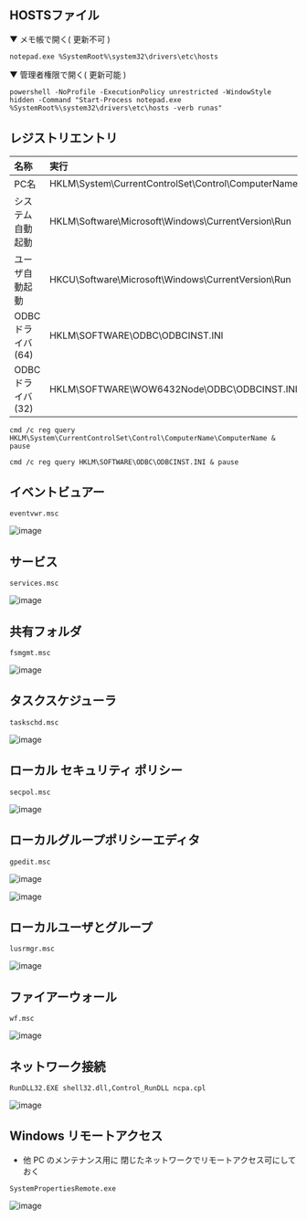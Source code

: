 ## HOSTSファイル
▼ メモ帳で開く( 更新不可 )
```
notepad.exe %SystemRoot%\system32\drivers\etc\hosts
```
▼ 管理者権限で開く( 更新可能 )
```
powershell -NoProfile -ExecutionPolicy unrestricted -WindowStyle hidden -Command "Start-Process notepad.exe %SystemRoot%\system32\drivers\etc\hosts -verb runas"
```
## レジストリエントリ

| 名称 | 実行
| :--- | :--- 
| PC名 | HKLM\System\CurrentControlSet\Control\ComputerName\ComputerName
| システム自動起動 | HKLM\Software\Microsoft\Windows\CurrentVersion\Run
| ユーザ自動起動 | HKCU\Software\Microsoft\Windows\CurrentVersion\Run
| ODBCドライバ(64) | HKLM\SOFTWARE\ODBC\ODBCINST.INI
| ODBCドライバ(32) | HKLM\SOFTWARE\WOW6432Node\ODBC\ODBCINST.INI

```
cmd /c reg query HKLM\System\CurrentControlSet\Control\ComputerName\ComputerName & pause
```
```
cmd /c reg query HKLM\SOFTWARE\ODBC\ODBCINST.INI & pause
```

## イベントビュアー
```
eventvwr.msc
```
![image](https://github.com/winofsql/subject/assets/1501327/2183ef5a-e0fa-47bf-a6e6-00c80d8c8b03)

## サービス
```
services.msc 
```
![image](https://github.com/winofsql/subject/assets/1501327/2036f20c-ae94-45e3-bc14-1595af123515)

## 共有フォルダ
```
fsmgmt.msc
```
![image](https://github.com/winofsql/subject/assets/1501327/d8b9b68b-3d94-4d97-be6f-521aa976e2d6)

## タスクスケジューラ
```
taskschd.msc
```
![image](https://github.com/winofsql/subject/assets/1501327/33c32988-9db1-4132-a271-ee6875cfe0e2)

## ローカル セキュリティ ポリシー
```
secpol.msc
```
![image](https://github.com/winofsql/subject/assets/1501327/1e22502e-980d-436c-93ca-f43ef161fb21)

## ローカルグループポリシーエディタ
```
gpedit.msc
```
![image](https://github.com/winofsql/subject/assets/1501327/f4ff60f1-e372-4923-9f3c-dce77a28590a)

![image](https://github.com/winofsql/subject/assets/1501327/1fbf936a-306c-44a6-a75f-a50a0f689d2b)

## ローカルユーザとグループ
```
lusrmgr.msc
```
![image](https://github.com/winofsql/subject/assets/1501327/06ec9787-d731-45fe-969e-61a67e166c9c)

## ファイアーウォール
```
wf.msc
```
![image](https://github.com/winofsql/subject/assets/1501327/bd767634-b157-4108-9190-1fdbd39c7e85)

## ネットワーク接続
```
RunDLL32.EXE shell32.dll,Control_RunDLL ncpa.cpl
```
![image](https://github.com/winofsql/subject/assets/1501327/7e9e2445-3969-417e-8c17-d978bdc6f36f)

## Windows リモートアクセス
  - 他 PC のメンテナンス用に 閉じたネットワークでリモートアクセス可にしておく
  ```
  SystemPropertiesRemote.exe
  ```
  ![image](https://github.com/winofsql/subject/assets/1501327/eeafac9f-00bc-4675-97e0-92a577b0c046)


